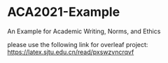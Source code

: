 # ACA2021-Example
An Example for Academic Writing, Norms, and Ethics

please use the following link for overleaf project:
https://latex.sjtu.edu.cn/read/pxswzvncrqvf
